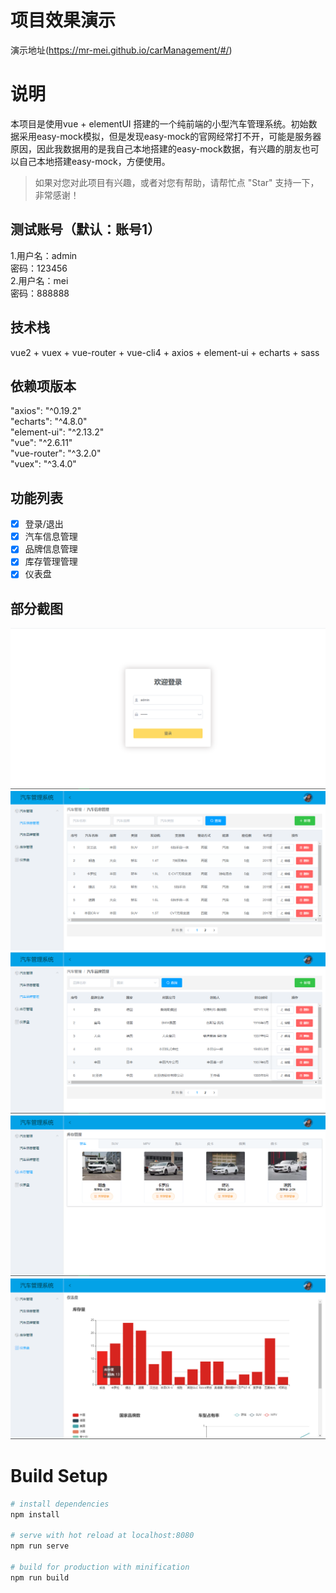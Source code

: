 # 项目效果演示

演示地址(https://mr-mei.github.io/carManagement/#/)

# 说明

本项目是使用vue + elementUI  搭建的一个纯前端的小型汽车管理系统。初始数据采用easy-mock模拟，但是发现easy-mock的官网经常打不开，可能是服务器原因，因此我数据用的是我自己本地搭建的easy-mock数据，有兴趣的朋友也可以自己本地搭建easy-mock，方便使用。

>如果对您对此项目有兴趣，或者对您有帮助，请帮忙点 "Star" 支持一下，非常感谢！

## 测试账号（默认：账号1）
1.用户名：admin  
  密码：123456  
2.用户名：mei  
  密码：888888  

## 技术栈

vue2 + vuex + vue-router + vue-cli4 + axios + element-ui + echarts + sass

## 依赖项版本

"axios": "^0.19.2"  
"echarts": "^4.8.0"  
"element-ui": "^2.13.2"  
"vue": "^2.6.11"  
"vue-router": "^3.2.0"  
"vuex": "^3.4.0"

## 功能列表

- [x] 登录/退出
- [x] 汽车信息管理
- [x] 品牌信息管理
- [x] 库存管理管理
- [x] 仪表盘

## 部分截图

![img](https://github.com/Mr-Mei/carManagement/blob/master/public/project-image/login.png)
![img](https://github.com/Mr-Mei/carManagement/blob/master/public/project-image/xinxi.png)
![img](https://github.com/Mr-Mei/carManagement/blob/master/public/project-image/pinpai.png)
![img](https://github.com/Mr-Mei/carManagement/blob/master/public/project-image/kucun.png)
![img](https://github.com/Mr-Mei/carManagement/blob/master/public/project-image/yibiaopan.png)

# Build Setup

``` bash
# install dependencies
npm install

# serve with hot reload at localhost:8080
npm run serve

# build for production with minification
npm run build

```
